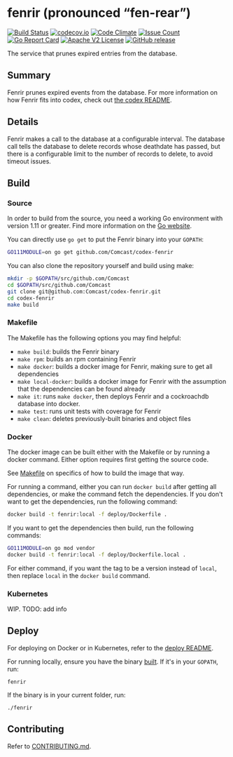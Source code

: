 # fenrir (pronounced “fen-rear”)

[![Build Status](https://travis-ci.com/Comcast/codex-fenrir.svg?branch=master)](https://travis-ci.com/Comcast/codex-fenrir)
[![codecov.io](http://codecov.io/github/Comcast/codex-fenrir/coverage.svg?branch=master)](http://codecov.io/github/Comcast/codex-fenrir?branch=master)
[![Code Climate](https://codeclimate.com/github/Comcast/codex-fenrir/badges/gpa.svg)](https://codeclimate.com/github/Comcast/codex-fenrir)
[![Issue Count](https://codeclimate.com/github/Comcast/codex-fenrir/badges/issue_count.svg)](https://codeclimate.com/github/Comcast/codex-fenrir)
[![Go Report Card](https://goreportcard.com/badge/github.com/Comcast/codex-fenrir)](https://goreportcard.com/report/github.com/Comcast/codex-fenrir)
[![Apache V2 License](http://img.shields.io/badge/license-Apache%20V2-blue.svg)](https://github.com/Comcast/codex-fenrir/blob/master/LICENSE)
[![GitHub release](https://img.shields.io/github/release/Comcast/codex-fenrir.svg)](CHANGELOG.md)


The service that prunes expired entries from the database.

## Summary

Fenrir prunes expired events from the database. For more information on how 
Fenrir fits into codex, check out [the codex README](https://github.com/Comcast/codex).

## Details

Fenrir makes a call to the database at a configurable interval.  The database 
call tells the database to delete records whose deathdate has passed, but there 
is a configurable limit to the number of records to delete, to avoid timeout 
issues.

## Build

### Source

In order to build from the source, you need a working Go environment with 
version 1.11 or greater. Find more information on the [Go website](https://golang.org/doc/install).

You can directly use `go get` to put the Fenrir binary into your `GOPATH`:
```bash
GO111MODULE=on go get github.com/Comcast/codex-fenrir
```

You can also clone the repository yourself and build using make:

```bash
mkdir -p $GOPATH/src/github.com/Comcast
cd $GOPATH/src/github.com/Comcast
git clone git@github.com:Comcast/codex-fenrir.git
cd codex-fenrir
make build
```

### Makefile

The Makefile has the following options you may find helpful:
* `make build`: builds the Fenrir binary
* `make rpm`: builds an rpm containing Fenrir
* `make docker`: builds a docker image for Fenrir, making sure to get all 
   dependencies
* `make local-docker`: builds a docker image for Fenrir with the assumption
   that the dependencies can be found already
* `make it`: runs `make docker`, then deploys Fenrir and a cockroachdb 
   database into docker.
* `make test`: runs unit tests with coverage for Fenrir
* `make clean`: deletes previously-built binaries and object files

### Docker

The docker image can be built either with the Makefile or by running a docker 
command.  Either option requires first getting the source code.

See [Makefile](#Makefile) on specifics of how to build the image that way.

For running a command, either you can run `docker build` after getting all 
dependencies, or make the command fetch the dependencies.  If you don't want to 
get the dependencies, run the following command:
```bash
docker build -t fenrir:local -f deploy/Dockerfile .
```
If you want to get the dependencies then build, run the following commands:
```bash
GO111MODULE=on go mod vendor
docker build -t fenrir:local -f deploy/Dockerfile.local .
```

For either command, if you want the tag to be a version instead of `local`, 
then replace `local` in the `docker build` command.

### Kubernetes

WIP. TODO: add info

## Deploy

For deploying on Docker or in Kubernetes, refer to the [deploy README](https://github.com/Comcast/codex/tree/master/deploy/README.md).

For running locally, ensure you have the binary [built](#Source).  If it's in 
your `GOPATH`, run:
```
fenrir
```
If the binary is in your current folder, run:
```
./fenrir
```

## Contributing

Refer to [CONTRIBUTING.md](CONTRIBUTING.md).